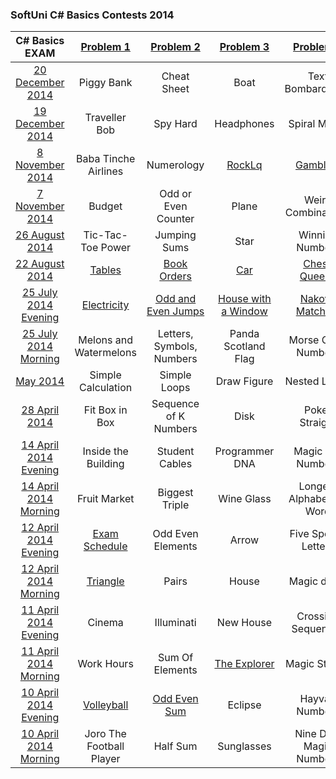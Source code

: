 ### SoftUni C# Basics Contests 2014

|     C# Basics EXAM    |         [Problem 1](https://github.com/petyakostova/Telerik-Academy/tree/master/C%23/C%23%201%20Contests/SoftUni%20Contests/1)        |         [Problem 2](https://github.com/petyakostova/Telerik-Academy/tree/master/C%23/C%23%201%20Contests/SoftUni%20Contests/2)         |      [Problem 3](https://github.com/petyakostova/Telerik-Academy/tree/master/C%23/C%23%201%20Contests/SoftUni%20Contests/3)      |         [Problem 4](https://github.com/petyakostova/Telerik-Academy/tree/master/C%23/C%23%201%20Contests/SoftUni%20Contests/4)         |     [Problem 5](https://github.com/petyakostova/Telerik-Academy/tree/master/C%23/C%23%201%20Contests/SoftUni%20Contests/5)     |
|:---------------------:|:------------------------:|:-------------------------:|:-------------------:|:-------------------------:|:-----------------:|
|    [20 December 2014](https://judge.softuni.bg/Contests/53/CSharp-Basics-Exam-20-December-2014)   |        Piggy Bank        |        Cheat Sheet        |         Boat        |      Text Bombardment     |      Bit Lock     |
|    [19 December 2014](https://judge.softuni.bg/Contests/52/CSharp-Basics-Exam-19-December-2014)   |       Traveller Bob      |          Spy Hard         |      Headphones     |       Spiral Matrix       |     Paint Ball    |
|    [8 November 2014](https://judge.softuni.bg/Contests/36/CSharp-Basics-Exam-8-November-2014)    |   Baba Tinche Airlines   |         Numerology        |        [RockLq](https://github.com/petyakostova/Telerik-Academy/tree/master/C%23/C%23%201%20Contests/SoftUni%20Contests/3/RockLq)       |          [Gambling](https://github.com/petyakostova/Telerik-Academy/tree/master/C%23/C%23%201%20Contests/SoftUni%20Contests/4/Gambling)         |    [Bit Builder](https://github.com/petyakostova/Telerik-Academy/tree/master/C%23/C%23%201%20Contests/SoftUni%20Contests/5/Bit-Builder)    |
|    [7 November 2014](https://judge.softuni.bg/Contests/37/CSharp-Basics-Exam-7-November-2014)   |          Budget          |    Odd or Even Counter    |        Plane        |     Weird Combinations    |    Bit Swapper    |
|     [26 August 2014](https://judge.softuni.bg/Contests/24/CSharp-Basics-Exam-26-August-2014)   |     Tic-Tac-Toe Power    |        Jumping Sums       |         Star        |      Winning Numbers      |       X-Bits      |
|     [22 August 2014](https://judge.softuni.bg/Contests/23/CSharp-Basics-Exam-22-August-2014)    |          [Tables](https://github.com/petyakostova/Telerik-Academy/tree/master/C%23/C%23%201%20Contests/SoftUni%20Contests/1/Tables)          |        [Book Orders](https://github.com/petyakostova/Telerik-Academy/tree/master/C%23/C%23%201%20Contests/SoftUni%20Contests/2/Book-Orders)        |         [Car](https://github.com/petyakostova/Telerik-Academy/tree/master/C%23/C%23%201%20Contests/SoftUni%20Contests/3/Car)         |        [Chess Queens](https://github.com/petyakostova/Telerik-Academy/tree/master/C%23/C%23%201%20Contests/SoftUni%20Contests/4/Chess-Queens)       |    [Double Downs](https://github.com/petyakostova/Telerik-Academy/tree/master/C%23/C%23%201%20Contests/SoftUni%20Contests/5/Double-Downs)   |
|  [25 July 2014 Evening](https://judge.softuni.bg/Contests/18/CSharp-Basics-Exam-25-July-2014-Evening) |        [Electricity](https://github.com/petyakostova/Telerik-Academy/tree/master/C%23/C%23%201%20Contests/SoftUni%20Contests/1/Electricity)       |     [Odd and Even Jumps](https://github.com/petyakostova/Telerik-Academy/tree/master/C%23/C%23%201%20Contests/SoftUni%20Contests/2/Odd-And-Even-Jumps)    | [House with a Window](https://github.com/petyakostova/Telerik-Academy/tree/master/C%23/C%23%201%20Contests/SoftUni%20Contests/3/House-With-A-Window) |      [Nakovs Matching](https://github.com/petyakostova/Telerik-Academy/tree/master/C%23/C%23%201%20Contests/SoftUni%20Contests/4/Nakovs-Matching)      |  [Change Even Bits](https://github.com/petyakostova/Telerik-Academy/tree/master/C%23/C%23%201%20Contests/SoftUni%20Contests/5/Change-Even-Bits) |
|  [25 July 2014 Morning](https://judge.softuni.bg/Contests/17/CSharp-Basics-Exam-25-July-2014-Morning) |  Melons and Watermelons  | Letters, Symbols, Numbers | Panda Scotland Flag |     Morse Code Numbers    |     Bit Paths     |
|        [May 2014](https://judge.softuni.bg/Contests/1/CSharp-Basics-Sample-Exam-May-2014)       |    Simple Calculation    |        Simple Loops       |     Draw Figure     |        Nested Loops       | Bitwise Operators |
|     [28 April 2014](https://judge.softuni.bg/Contests/10/CSharp-Basics-Exam-28-April-2014)     |      Fit Box in Box      |   Sequence of K Numbers   |         Disk        |       Poker Straight      |    Friend Bits    |
| [14 April 2014 Evening](https://judge.softuni.bg/Contests/9/CSharp-Basics-Exam-14-April-2014-Evening) |    Inside the Building   |       Student Cables      |    Programmer DNA   |     Magic Car Numbers     |    Bit Flipper    |
| [14 April 2014 Morning](https://judge.softuni.bg/Contests/8/CSharp-Basics-Exam-14-April-2014-Morning) |       Fruit Market       |       Biggest Triple      |      Wine Glass     | Longest Alphabetical Word |    Bit Shooter    |
| [12 April 2014 Evening](https://judge.softuni.bg/Contests/7/CSharp-Basics-Exam-12-April-2014-Evening) |       [Exam Schedule](https://github.com/petyakostova/Telerik-Academy/tree/master/C%23/C%23%201%20Contests/SoftUni%20Contests/1/Exam-Schedule)      |     Odd Even Elements     |        Arrow        |    Five Special Letters   |     BitRoller     |
| [12 April 2014 Morning](https://judge.softuni.bg/Contests/6/CSharp-Basics-Exam-12-April-2014-Morning) |         [Triangle](https://github.com/petyakostova/Telerik-Academy/tree/master/C%23/C%23%201%20Contests/SoftUni%20Contests/1/Triangle)         |           Pairs           |        House        |        Magic dates        |    Bits Killer    |
| [11 April 2014 Evening](https://judge.softuni.bg/Contests/5/CSharp-Basics-Exam-11-April-2014-Evening) |          Cinema          |         Illuminati        |      New House      |     Crossing Sequences    |   Catch The Bits  |
| [11 April 2014 Morning](https://judge.softuni.bg/Contests/4/CSharp-Basics-Exam-11-April-2014-Morning) |        Work Hours        |      Sum Of Elements      |     [The Explorer](https://github.com/petyakostova/Telerik-Academy/tree/master/C%23/C%23%201%20Contests/SoftUni%20Contests/3/The-Explorer)    |       Magic Strings       |    Bit Sifting    |
| [10 April 2014 Evening](https://judge.softuni.bg/Contests/3/CSharp-Basics-Exam-10-April-2014-Evening) |        [Volleyball](https://github.com/petyakostova/Telerik-Academy/tree/master/C%23/C%23%201%20Contests/SoftUni%20Contests/1/Volleyball)        |        [Odd Even Sum](https://github.com/petyakostova/Telerik-Academy/tree/master/C%23/C%23%201%20Contests/SoftUni%20Contests/2/Odd-Even-Sum)       |       Eclipse       |       Hayvan Numbers      |       BitsUp      |
| [10 April 2014 Morning](https://judge.softuni.bg/Contests/2/CSharp-Basics-Exam-10-April-2014-Morning) | Joro The Football Player |          Half Sum         |      Sunglasses     |  Nine Digit Magic Numbers |   Bits Inverter   |
